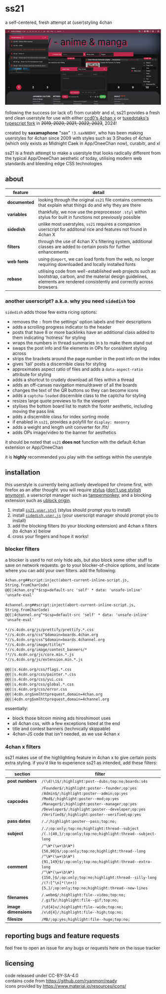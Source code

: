 # ss21
a self-centered, fresh attempt at (user)styling 4chan

![screenshot of ss21 applied](img/browser-2023-03-04.png)

following the success (or lack of) from curabitr and xl, ss21 provides a fresh and clean userstyle for use with either [ccd0's 4chan x](https://ccd0.github.io/4chan-x/) or [tuxedotako's typescript fork](https://github.com/TuxedoTako/4chan-xt) in ~~2019, 2020, 2021, 2022, 2023~~, 2024!

created by **saxamaphone** "sax" `!3.saxN0DHY`, who has been making userstyles for 4chan since 2009 with styles such as 3 Shades of 4chan (which only exists as Midnight Caek in App/OneeChan now), curabitr, and xl

ss21 is a fresh attempt to make a userstyle that looks radically different from the typical App/OneeChan aesthetic of today, utilising modern web standards and bleeding edge CSS technologies

## about
| feature | detail |
| --- | --- |
| **documented** | looking through the original `ss21` file contains comments that explain what things do and why they are there |
| **variables** | thankfully, we now use the preprocessor `.styl` within stylus for built in functions not previously possible |
| **sidedish** |  unlike most userstyles, `ss21` requires a companion userscript for additonal rice and features not found in 4chan X |
| **filters** | through the use of 4chan X's filtering system, additional classes are added to certain posts for further enhancements |
| **web fonts** | using `@import`, we can load fonts from the web, no longer requiring downloaded and locally installed fonts |
| **rebase** | utilising code from well-established web projects such as bootstrap, carbon, and the material design guidelines, elements are rendered consistently and correctly across browsers |

### another userscript? a.k.a. why you need `sidedish` too
`sidedish` adds those few extra ricing options:
 - removes the `:` from the settings' option labels and their descriptions
 - adds a scrolling progress indicator to the header
 - posts that have 8 or more backlinks have an additional class added to them indicating 'hotness' for styling
 - wraps the numbers in thread summaries in `b` to make them stand out
 - swaps the post info and file elements in OPs for consistent styling across
 - strips the brackets around the page number in the post info on the index
 - gives 'tall' posts a discernible class for styling
 - approximates aspect ratio of files and adds a `data-aspect-ratio` attribute for styling
 - adds a shortcut to crudely download all files within a thread
 - adds an off-canvas navigation menu/drawer of all the boards
 - changes the text of the QR buttons so they can become icons
 - adds a `captcha-loaded` discernible class to the captcha for styling
 - resizes large quote previews to fix the viewport
 - stylises the bottom board list to match the footer aesthetic, including moving the pass link
 - adds a discernible class for index sorting mode
 - if enabled in `ss21`, provides a polyfill for `display: masonry`
 - adds a weight and length unit converter for /fit/
 - adds OPs image/video to the banner for aesthetics

it should be noted that `ss21` **does not** function with the default 4chan extension or App/OneeChan

it is **highly** recommended you play with the settings within the userstyle

## installation
this userstyle is currently being actively developed for chrome first, with firefox as an after thought. you will require [stylus](http://add0n.com/stylus.html) ([don't use stylish anymore](https://robertheaton.com/2018/08/16/stylish-is-back-and-you-still-shouldnt-use-it/)), a userscript manager such as [tampermonkey](https://tampermonkey.net/), and a blocking extension such as [ublock origin](https://chrome.google.com/webstore/detail/ublock-origin/cjpalhdlnbpafiamejdnhcphjbkeiagm?hl=en).

1. install [`ss21.user.styl`](https://github.com/saxamaphone69/ss21/raw/main/ss21.user.styl) (stylus should prompt you to install)
2. install [`sidedish.user.js`](https://github.com/saxamaphone69/ss21/raw/main/sidedish.user.js) (your userscript manager should prompt you to install)
3. add the blocking filters (to your blocking extension) and 4chan x filters (to 4chan x) below
4. cross your fingers and hope it works!

### blocker filters
a blocker is used to not only hide ads, but also block some other stuff to save on network requests.
go to your blocker-of-choice options, and locate where you can add your own filters. add the following:

```
4chan.org##script:inject(abort-current-inline-script.js, String.fromCharCode)
@@||4chan.org^*$csp=default-src 'self' * data: 'unsafe-inline' 'unsafe-eval'

4channel.org##script:inject(abort-current-inline-script.js, String.fromCharCode)
@@||4channel.org^*$csp=default-src 'self' * data: 'unsafe-inline' 'unsafe-eval'

*//s.4cdn.org/js/prettify/prettify.*.css
*//s.4cdn.org/css^$domain=boards.4chan.org
*//s.4cdn.org/css^$domain=boards.4channel.org
*//s.4cdn.org/image/title/*
*//s.4cdn.org/image/contest_banners/*
!*//s.4cdn.org/js/core.min.*.js
*//s.4cdn.org/js/extension.min.*.js

@@||s.4cdn.org/css/flags.*.css
@@||s.4cdn.org/css/painter.*.css
@@||s.4cdn.org/css/yui.css
@@||s.4cdn.org/css/global.*.css
@@||s.4cdn.org/css/error.css
@@||4cdn.org$xmlhttprequest,domain=4chan.org
@@||4cdn.org$xmlhttprequest,domain=4channel.org
```

essentially:
 - block those bitcoin mining ads hiroshimoot uses
 - all 4chan css, with a few exceptions listed at the end
 - title and contest banners (technically skippable)
 - 4chan-JS code that isn't needed, as we use 4chan x
 
### 4chan x filters
ss21 makes use of the highlighting feature in 4chan x to give certain posts extra styling. if you'd like to experience ss21 as intended, add these filters:

| section | filter |
| --- | --- |
| **post numbers** | `/(\d)\1$/;highlight:post--dubs;top:no;boards:s4s` |
| **capcodes** | `/Founder$/;highlight:poster--founder;op:yes`<br>`/Admin$/;highlight:poster--admin;op:yes`<br>`/Mod$/;highlight:poster--mod;op:yes`<br>`/Manager$/;highlight:poster--manager;op:yes`<br>`/Developer$/;highlight:poster--developer;op:yes`<br>`/Verified$/;highlight:poster--verified;op:yes` |
| **pass dates** | `/./;highlight:poster--pass;top:no;` |
| **subject** | `/./;op:only;top:no;highlight:thread--subject`<br>`/(.){40,}/;op:only;top:no;highlight:thread--subject-long` |
| **comment** | `/^\W*(\w+\b\W*){50,90}$/;op:only;top:no;highlight:thread--long`<br>`/^\W*(\w+\b\W*){91,149}$/;op:only;top:no;highlight:thread--extra-long`<br>`/^\W*(\w+\b\W*){150,}$/;op:only;top:no;highlight:thread--silly-long`<br>`/(?:[^\n]*(\n+)){5,}/;op:only;top:no;highlight:thread--new-lines` |
| **filenames** | `/.webm$/;highlight:file--video;top:no;`<br>`/.gif$/;highlight:file--gif;top:no;` |
| **image dimensions** | `/\d{4}x/;highlight:file--wide;top:no;`<br>`/x\d{4}/;highlight:file--high;top:no;` |
| **filesize** | `/MB/;op:yes;highlight:file--huge;top:no;` |

## reporting bugs and feature requests
feel free to open an issue for any bugs or requests here on the issue tracker

## licensing
code released under CC-BY-SA-4.0<br>
contains code from https://github.com/ryanmorr/ready<br>
icons provided by https://www.material.io/resources/icons/
